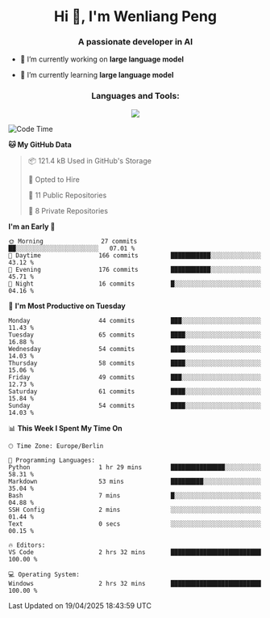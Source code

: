 <h1 align="center">Hi 👋, I'm Wenliang Peng</h1>
<h3 align="center">A passionate developer in AI</h3>

- 🔭 I’m currently working on **large language model**

- 🌱 I’m currently learning **large language model**

<!-- <h3 align="left">Connect with me:</h3> -->
<!-- <p align="left">
</p> -->

<h3 align="center">Languages and Tools:</h3>
<p align="center">
  <a href="https://skillicons.dev">
    <img src="https://skillicons.dev/icons?i=cpp,ros,docker,azure,git,linux,py,pytorch,cmake,githubactions,powershell,md&perline=6" />
  </a>
</p>


<!-- <p><img align="center" src="https://github-readme-stats.vercel.app/api/top-langs?username=bpwl0121&show_icons=true&locale=en&layout=compact" alt="bpwl0121" /></p> -->

<!-- <p><img align="center" src="https://github-readme-streak-stats.herokuapp.com/?user=bpwl0121&" alt="bpwl0121" /></p> -->

<!--START_SECTION:waka-->
![Code Time](http://img.shields.io/badge/Code%20Time-214%20hrs%2034%20mins-blue)

**🐱 My GitHub Data** 

> 📦 121.4 kB Used in GitHub's Storage 
 > 
> 💼 Opted to Hire
 > 
> 📜 11 Public Repositories 
 > 
> 🔑 8 Private Repositories 
 > 
**I'm an Early 🐤** 

```text
🌞 Morning                27 commits          ██░░░░░░░░░░░░░░░░░░░░░░░   07.01 % 
🌆 Daytime                166 commits         ███████████░░░░░░░░░░░░░░   43.12 % 
🌃 Evening                176 commits         ███████████░░░░░░░░░░░░░░   45.71 % 
🌙 Night                  16 commits          █░░░░░░░░░░░░░░░░░░░░░░░░   04.16 % 
```
📅 **I'm Most Productive on Tuesday** 

```text
Monday                   44 commits          ███░░░░░░░░░░░░░░░░░░░░░░   11.43 % 
Tuesday                  65 commits          ████░░░░░░░░░░░░░░░░░░░░░   16.88 % 
Wednesday                54 commits          ████░░░░░░░░░░░░░░░░░░░░░   14.03 % 
Thursday                 58 commits          ████░░░░░░░░░░░░░░░░░░░░░   15.06 % 
Friday                   49 commits          ███░░░░░░░░░░░░░░░░░░░░░░   12.73 % 
Saturday                 61 commits          ████░░░░░░░░░░░░░░░░░░░░░   15.84 % 
Sunday                   54 commits          ████░░░░░░░░░░░░░░░░░░░░░   14.03 % 
```


📊 **This Week I Spent My Time On** 

```text
🕑︎ Time Zone: Europe/Berlin

💬 Programming Languages: 
Python                   1 hr 29 mins        ███████████████░░░░░░░░░░   58.31 % 
Markdown                 53 mins             █████████░░░░░░░░░░░░░░░░   35.04 % 
Bash                     7 mins              █░░░░░░░░░░░░░░░░░░░░░░░░   04.88 % 
SSH Config               2 mins              ░░░░░░░░░░░░░░░░░░░░░░░░░   01.44 % 
Text                     0 secs              ░░░░░░░░░░░░░░░░░░░░░░░░░   00.15 % 

🔥 Editors: 
VS Code                  2 hrs 32 mins       █████████████████████████   100.00 % 

💻 Operating System: 
Windows                  2 hrs 32 mins       █████████████████████████   100.00 % 
```


 Last Updated on 19/04/2025 18:43:59 UTC
<!--END_SECTION:waka-->
